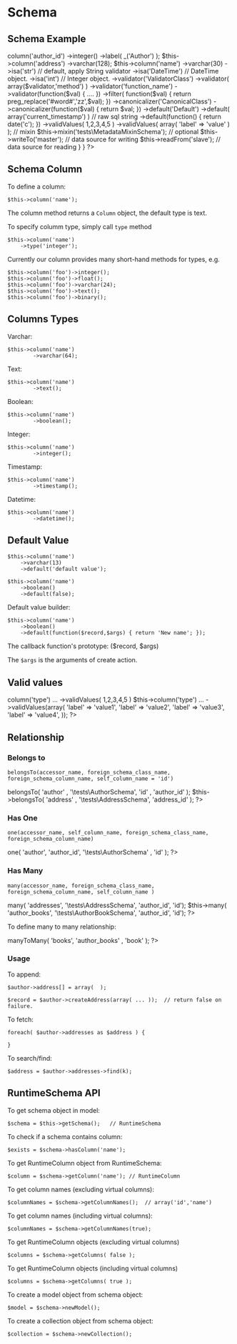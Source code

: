 Schema
======

Schema Example
--------------

<?php
use LazyRecord\Schema\SchemaDeclare;

class AddressSchema extends SchemaDeclare
{
    function schema()
    {
        $this->column('author_id')
                ->integer()
                ->label( _('Author') );

        $this->column('address')
                ->varchar(128);

        $this->column('name')
                ->varchar(30)
                ->isa('str') // default, apply String validator
                ->isa('DateTime')  // DateTime object.
                ->isa('int') // Integer object.

                ->validator('ValidatorClass')
                ->validator( array($validator,'method') )
                ->validator('function_name')
                ->validator(function($val) { .... })

                ->filter( function($val) {  
                            return preg_replace('#word#','zz',$val);  
                 })
                ->canonicalizer('CanonicalClass')
                ->canonicalizer(function($val) { return $val; })

                ->default('Default')
                ->default( array('current_timestamp') ) // raw sql string
                ->default(function() { 
                        return date('c');
                })

                ->validValues( 1,2,3,4,5 )
                ->validValues( array( 'label' => 'value'  ) );

        // mixin
        $this->mixin('tests\MetadataMixinSchema');


        // optional


        $this->writeTo('master');   // data source for writing
        $this->readFrom('slave');   // data source for reading
    }
}
?>

Schema Column
-------------

To define a column:

    $this->column('name');

The column method returns a `Column` object, the default 
type is text.

To specify columm type, simply call `type` method

    $this->column('name')
        ->type('integer');

Currently our column provides many short-hand methods for types, 
e.g.

    $this->column('foo')->integer();
    $this->column('foo')->float();
    $this->column('foo')->varchar(24);
    $this->column('foo')->text();
    $this->column('foo')->binary();



Columns Types
-------------

Varchar:

    $this->column('name')
            ->varchar(64);

Text:

    $this->column('name')
            ->text();

Boolean:

    $this->column('name')
            ->boolean();

Integer:

    $this->column('name')
            ->integer();

Timestamp:

    $this->column('name')
            ->timestamp();

Datetime:

    $this->column('name')
            ->datetime();


Default Value
-------------

    $this->column('name')
        ->varchar(13)
        ->default('default value');

    $this->column('name')
        ->boolean()
        ->default(false);

Default value builder:

    $this->column('name')
        ->boolean()
        ->default(function($record,$args) { return 'New name'; });

The callback function's prototype: ($record, $args)

The `$args` is the arguments of create action.

Valid values
------------

<?php
    $this->column('type')
        ...
        ->validValues( 1,2,3,4,5 )

    $this->column('type')
        ...
        ->validValues(array(
            'label' => 'value1',
            'label' => 'value2',
            'label' => 'value3',
            'label' => 'value4',
        ));
?>

Relationship
------------

### Belongs to

`belongsTo(accessor_name, foreign_schema_class_name, foreign_schema_column_name, self_column_name = 'id')`

<?php
    $this->belongsTo( 'author' , '\tests\AuthorSchema', 'id' , 'author_id' );
    $this->belongsTo( 'address' , '\tests\AddressSchema', 'address_id' );
?>


### Has One

`one(accessor_name, self_column_name, foreign_schema_class_name, foreign_schema_column_name)`

<?php 
    $this->one( 'author', 'author_id', '\tests\AuthorSchema' , 'id' );
?>

### Has Many

`many(accessor_name, foreign_schema_class_name, foreign_schema_column_name, self_column_name )`

<?php
    $this->many( 'addresses', '\tests\AddressSchema', 'author_id', 'id');
    $this->many( 'author_books', '\tests\AuthorBookSchema', 'author_id', 'id');
?>

To define many to many relationship:

<?php
    $this->manyToMany( 'books', 'author_books' , 'book' );
?>

### Usage

To append:

    $author->address[] = array(  );

    $record = $author->createAddress(array( ... ));  // return false on failure.

To fetch:

    foreach( $author->addresses as $address ) {

    }

To search/find:

    $address = $author->addresses->find(k);

## RuntimeSchema API

To get schema object in model:

    $schema = $this->getSchema();   // RuntimeSchema

To check if a schema contains column:

    $exists = $schema->hasColumn('name');

To get RuntimeColumn object from RuntimeSchema:

    $column = $schema->getColumn('name'); // RuntimeColumn

To get column names (excluding virtual columns):

    $columnNames = $schema->getColumnNames();  // array('id','name')

To get column names (including virtual columns):

    $columnNames = $schema->getColumnNames(true);

To get RuntimeColumn objects (excluding virtual columns)

    $columns = $schema->getColumns( false );

To get RuntimeColumn objects (including virtual columns)

    $columns = $schema->getColumns( true );

To create a model object from schema object:

    $model = $schema->newModel();

To create a collection object from schema object:

    $collection = $schema->newCollection();


